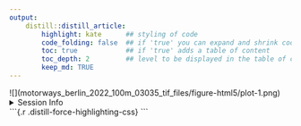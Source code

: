 ```yaml
---
output:
    distill::distill_article:
        highlight: kate      ## styling of code
        code_folding: false  ## if 'true' you can expand and shrink code chunks
        toc: true            ## if 'true' adds a table of content
        toc_depth: 2         ## level to be displayed in the table of content
        keep_md: TRUE
---
```








<div class="layout-chunk" data-layout="l-body">


</div>


<div class="layout-chunk" data-layout="l-body">


</div>


<div class="layout-chunk" data-layout="l-body">


</div>


<div class="layout-chunk" data-layout="l-body">


</div>


<div class="layout-chunk" data-layout="l-screen">
![](motorways_berlin_2022_100m_03035_tif_files/figure-html5/plot-1.png)<!-- -->

</div>



<details><summary>Session Info</summary>

<div class="layout-chunk" data-layout="l-body">

```
[1] "2022-09-06 21:58:44 CEST"
```

```
R version 4.2.1 (2022-06-23 ucrt)
Platform: x86_64-w64-mingw32/x64 (64-bit)
Running under: Windows 10 x64 (build 17763)

Matrix products: default

locale:
[1] LC_COLLATE=German_Germany.1252  LC_CTYPE=German_Germany.1252   
[3] LC_MONETARY=German_Germany.1252 LC_NUMERIC=C                   
[5] LC_TIME=C                      

attached base packages:
[1] stats     graphics  grDevices utils     datasets  methods  
[7] base     

other attached packages:
[1] patchwork_1.1.2

loaded via a namespace (and not attached):
 [1] sass_0.4.2           tidyr_1.2.0          jsonlite_1.8.0      
 [4] d6geodata_0.0.0.9000 bslib_0.4.0          assertthat_0.2.1    
 [7] highr_0.9            sp_1.5-0             yaml_2.3.5          
[10] gdtools_0.2.4        pillar_1.8.1         lattice_0.20-45     
[13] glue_1.6.2           uuid_1.1-0           digest_0.6.29       
[16] colorspace_2.0-3     htmltools_0.5.3      pkgconfig_2.0.3     
[19] raster_3.5-21        magick_2.7.3         stars_0.5-6         
[22] s2_1.1.0             bookdown_0.27        purrr_0.3.4         
[25] webshot_0.5.3        scales_1.2.1         processx_3.7.0      
[28] terra_1.6-3          officer_0.4.3        distill_1.4         
[31] downlit_0.4.2        tibble_3.1.8         rcartocolor_2.0.0   
[34] proxy_0.4-27         generics_0.1.3       farver_2.1.1        
[37] ggplot2_3.3.6        ellipsis_0.3.2       cachem_1.0.6        
[40] withr_2.5.0          cli_3.3.0            magrittr_2.0.3      
[43] mime_0.12            ps_1.7.1             memoise_2.0.1       
[46] evaluate_0.16        fansi_1.0.3          xml2_1.3.3          
[49] lwgeom_0.2-8         class_7.3-20         textshaping_0.3.6   
[52] tools_4.2.1          data.table_1.14.2    lifecycle_1.0.1     
[55] stringr_1.4.0        flextable_0.7.3      munsell_0.5.0       
[58] zip_2.2.0            callr_3.7.2          compiler_4.2.1      
[61] jquerylib_0.1.4      e1071_1.7-11         systemfonts_1.0.4   
[64] rlang_1.0.4          classInt_0.4-7       units_0.8-0         
[67] grid_4.2.1           rstudioapi_0.13      labeling_0.4.2      
[70] base64enc_0.1-3      rmarkdown_2.16       wk_0.6.0            
[73] gtable_0.3.1         codetools_0.2-18     abind_1.4-5         
[76] DBI_1.1.3            R6_2.5.1             knitr_1.40          
[79] dplyr_1.0.9          fastmap_1.1.0        utf8_1.2.2          
[82] rprojroot_2.0.3      ragg_1.2.2           KernSmooth_2.23-20  
[85] stringi_1.7.8        parallel_4.2.1       Rcpp_1.0.9          
[88] vctrs_0.4.1          sf_1.0-8             tidyselect_1.1.2    
[91] xfun_0.31           
```

</div>


</details>
```{.r .distill-force-highlighting-css}
```
